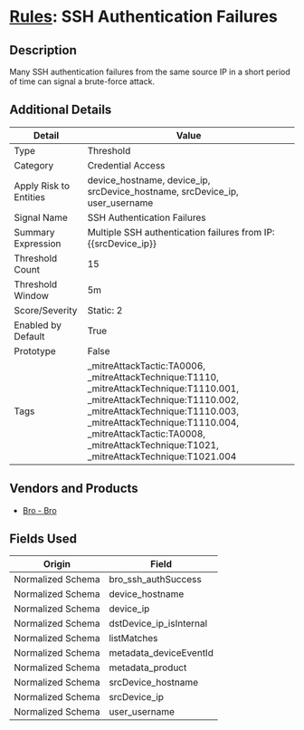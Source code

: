 # [Rules](README.md): SSH Authentication Failures

## Description
Many SSH authentication failures from the same source IP in a short period of time can signal a brute-force attack.

## Additional Details
|Detail|Value|
|----|----|
|Type|Threshold|
|Category|Credential Access|
|Apply Risk to Entities|device_hostname, device_ip, srcDevice_hostname, srcDevice_ip, user_username|
|Signal Name|SSH Authentication Failures|
|Summary Expression|Multiple SSH authentication failures from IP: {{srcDevice_ip}}|
|Threshold Count|15|
|Threshold Window|5m|
|Score/Severity|Static: 2|
|Enabled by Default|True|
|Prototype|False|
|Tags|_mitreAttackTactic:TA0006, _mitreAttackTechnique:T1110, _mitreAttackTechnique:T1110.001, _mitreAttackTechnique:T1110.002, _mitreAttackTechnique:T1110.003, _mitreAttackTechnique:T1110.004, _mitreAttackTactic:TA0008, _mitreAttackTechnique:T1021, _mitreAttackTechnique:T1021.004|
## Vendors and Products
- [Bro - Bro](../products/37C866BF-72E1-470A-9072-EDB908F56951.md)


## Fields Used

|Origin|Field|
|----|----|
|Normalized Schema|bro_ssh_authSuccess|
|Normalized Schema|device_hostname|
|Normalized Schema|device_ip|
|Normalized Schema|dstDevice_ip_isInternal|
|Normalized Schema|listMatches|
|Normalized Schema|metadata_deviceEventId|
|Normalized Schema|metadata_product|
|Normalized Schema|srcDevice_hostname|
|Normalized Schema|srcDevice_ip|
|Normalized Schema|user_username|


